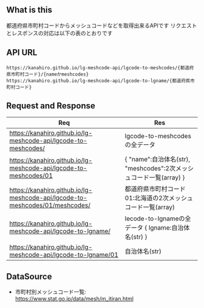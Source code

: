## What is this
都道府県市町村コードからメッシュコードなどを取得出来るAPIです
リクエストとレスポンスの対応は以下の表のとおりです

## API URL
```
https://kanahiro.github.io/lg-meshcode-api/lgcode-to-meshcodes/{都道府県市町村コード}/{nameかmeshcodes}
https://kanahiro.github.io/lg-meshcode-api/lgcode-to-lgname/{都道府県市町村コード}
```

## Request and Response
|  Req  |  Res  |
| ---- | ---- |
|  https://kanahiro.github.io/lg-meshcode-api/lgcode-to-meshcodes/  |  lgcode-to-meshcodesの全データ  |
|  https://kanahiro.github.io/lg-meshcode-api/lgcode-to-meshcodes/01  |  { "name":自治体名(str), "meshcodes":2次メッシュコード一覧(array) }  |
|  https://kanahiro.github.io/lg-meshcode-api/lgcode-to-meshcodes/01/meshcodes/  |  都道府県市町村コード01:北海道の2次メッシュコード一覧(array)  |
|  https://kanahiro.github.io/lg-meshcode-api/lgcode-to-lgname/  |  lecode-to-lgnameの全データ { lgname:自治体名(str) }  |
|  https://kanahiro.github.io/lg-meshcode-api/lgcode-to-lgname/01  |  自治体名(str)  |

## DataSource
- 市町村別メッシュコード一覧: https://www.stat.go.jp/data/mesh/m_itiran.html
